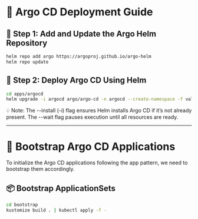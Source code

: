 # 🎯 Argo CD Deployment Guide


## 📘 Step 1: Add and Update the Argo Helm Repository

```bash
helm repo add argo https://argoproj.github.io/argo-helm
helm repo update
```

## 🚀 Step 2: Deploy Argo CD Using Helm

```bash
cd apps/argocd
helm upgrade -i argocd argo/argo-cd -n argocd --create-namespace -f values.yaml --wait
```

💡 Note: The --install (-i) flag ensures Helm installs Argo CD if it’s not already present. The --wait flag pauses execution until all resources are ready.

---

# 🚀 Bootstrap Argo CD Applications

To initialize the Argo CD applications following the app pattern, we need to bootstrap them accordingly.

## 📦 Bootstrap ApplicationSets

```bash
cd bootstrap
kustomize build . | kubectl apply -f -
```